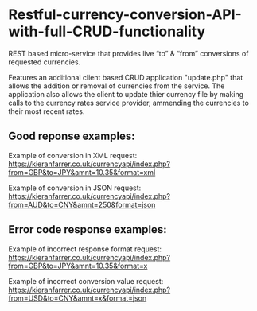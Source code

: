 # Restful-currency-conversion-API-with-full-CRUD-functionality
REST based micro-service that provides live “to” &amp; “from” conversions of requested currencies.

Features an additional client based CRUD application "update.php" that allows the addition or removal of currencies from the service. The application also allows the client to update thier currency file by making calls to the currency rates service provider, ammending the currencies to their most recent rates.

## Good reponse examples:
Example of conversion in XML request: https://kieranfarrer.co.uk/currencyapi/index.php?from=GBP&to=JPY&amnt=10.35&format=xml

Example of conversion in JSON request: https://kieranfarrer.co.uk/currencyapi/index.php?from=AUD&to=CNY&amnt=250&format=json

## Error code response examples:
Example of incorrect response format request: https://kieranfarrer.co.uk/currencyapi/index.php?from=GBP&to=JPY&amnt=10.35&format=x

Example of incorrect conversion value request: https://kieranfarrer.co.uk/currencyapi/index.php?from=USD&to=CNY&amnt=x&format=json

